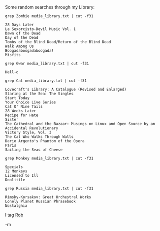 Some random searches through my Library:

`grep Zombie media_library.txt | cut -f31`
~~~
28 Days Later
La Sexorcisto-Devil Music Vol. 1
Dawn of the Dead
Day of the Dead
Tombs of the Blind Dead/Return of the Blind Dead
Walk Among Us
Boogadaboogadaboogada!
Misfits
~~~

`grep Gwar media_library.txt | cut -f31`
~~~
Hell-o
~~~

`grep Cat media_library.txt | cut -f31`
~~~
Lovecraft's Library: A Catalogue (Revised and Enlarged)
Staring at the Sea: The Singles
Start Today
Your Choice Live Series
Cat O' Nine Tails
28 Weeks Later
Recipe for Hate
Sister
The Cathedral and the Bazaar: Musings on Linux and Open Source by an Accidental Revolutionary
Victory Style, Vol. 3
The Cat Who Walks Through Walls
Dario Argento's Phantom of the Opera
Paris
Sailing the Seas of Cheese
~~~

`grep Monkey media_library.txt | cut -f31`
~~~
Specials
12 Monkeys
Licensed to Ill
Doolittle
~~~

`grep Russia media_library.txt | cut -f31`
~~~
Rimsky-Korsakov: Great Orchestral Works
Lonely Planet Russian Phrasebook
Nostalghia
~~~

I tag [Rob](http://blog.founddrama.net)

-m

